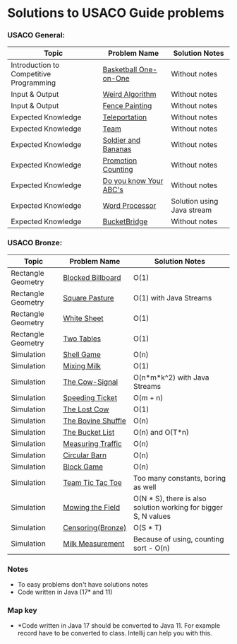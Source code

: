 # Solutions to USACO Guide problems

### USACO General:

| Topic                                   | Problem Name                       | Solution Notes             |
|-----------------------------------------|------------------------------------|----------------------------|
| Introduction to Competitive Programming | [Basketball One-on-One][BaskOoO]   | Without notes              |
| Input & Output                          | [Weird Algorithm][WeiAlg]          | Without notes              |
| Input & Output                          | [Fence Painting][FenceP]           | Without notes              |
| Expected Knowledge                      | [Teleportation][Telep]             | Without notes              |
| Expected Knowledge                      | [Team][TeamEx]                     | Without notes              |
| Expected Knowledge                      | [Soldier and Bananas][SoldierAB]   | Without notes              |
| Expected Knowledge                      | [Promotion Counting][PromC]        | Without notes              |
| Expected Knowledge                      | [Do you know Your ABC's][DoYKYABC] | Without notes              |
| Expected Knowledge                      | [Word Processor][WordPro]          | Solution using Java stream |
| Expected Knowledge                      | [BucketBridge][BucketB]            | Without notes              |

[BaskOoO]: src/general/BasketBallOneOnOne.java

[WeiAlg]: src/general/WeirdAlgorithm.java

[FenceP]: src/general/FencePainting.java

[FenceP]: src/general/FencePainting.java

[Telep]: src/general/Teleportation.java

[TeamEx]: src/general/Team.java

[SoldierAB]: src/general/SoldierAndBananas.java

[PromC]: src/general/PromotionCounting.java

[DoYKYABC]: src/general/DoYouKnowYourABCs.java

[WordPro]: src/general/WordProcessor.java

[BucketB]: src/general/BucketBridge.java

### USACO Bronze:

| Topic              | Problem Name                           | Solution Notes                                                  |
|--------------------|----------------------------------------|-----------------------------------------------------------------|
| Rectangle Geometry | [Blocked Billboard][BlockedB]          | O(1)                                                            |
| Rectangle Geometry | [Square Pasture][SquarePas]            | O(1) with Java Streams                                          |
| Rectangle Geometry | [White Sheet][WhiteSheet]              | O(1)                                                            |
| Rectangle Geometry | [Two Tables][TwoTables]                | O(1)                                                            |
| Simulation         | [Shell Game][ShellGame]                | O(n)                                                            |
| Simulation         | [Mixing Milk][MixingMilk]              | O(1)                                                            |
| Simulation         | [The Cow-Signal][TheCowSignal]         | O(n\*m\*k^2) with Java Streams                                  |
| Simulation         | [Speeding Ticket][SpeedingTicket]      | O(m + n)                                                        |
| Simulation         | [The Lost Cow][TheLostCow]             | O(1)                                                            |
| Simulation         | [The Bovine Shuffle][TheBovineShuffle] | O(n)                                                            |
| Simulation         | [The Bucket List][TheBucketList]       | O(n) and O(T*n)                                                 |
| Simulation         | [Measuring Traffic][MeasuringTraffic]  | O(n)                                                            |
| Simulation         | [Circular Barn][CircularBarn]          | O(n)                                                            |
| Simulation         | [Block Game][BlockGame]                | O(n)                                                            |
| Simulation         | [Team Tic Tac Toe][TeamTicTacToe]      | Too many constants, boring as well                              |
| Simulation         | [Mowing the Field][MowingTheField]     | O(N * S), there is also solution working for bigger S, N values |
| Simulation         | [Censoring(Bronze)][Censoring]         | O(S * T)                                                        |
| Simulation         | [Milk Measurement][MilkMeasurement]    | Because of using, counting sort - O(n)                          |

[BlockedB]: src/bronze/BlockedBillboard.java

[SquarePas]: src/bronze/SquarePasture.java

[WhiteSheet]: src/bronze/WhiteSheet.java

[TwoTables]: src/bronze/TwoTables.java

[ShellGame]: src/bronze/ShellGame.java

[MixingMilk]:src/bronze/MixingMilk.java

[TheCowSignal]:src/bronze/TheCowSignal.java

[SpeedingTicket]:src/bronze/SpeedingTicket.java

[TheLostCow]:src/bronze/TheLostCow.java

[TheBovineShuffle]:src/bronze/TheBovineShuffle.java

[TheBucketList]:src/bronze/TheBucketList.java

[MeasuringTraffic]:src/bronze/MeasuringTraffic.java

[CircularBarn]:src/bronze/CircularBarn.java

[BlockGame]:src/bronze/BlockGame.java

[TeamTicTacToe]:src/bronze/TeamTicTacToe.java

[MowingTheField]:src/bronze/MowingTheField.java

[Censoring]:src/bronze/Censoring.java

[MilkMeasurement]:src/bronze/MilkMeasurement.java

### Notes

* To easy problems don't have solutions notes
* Code written in Java (17* and 11)

### Map key

* \*Code written in Java 17 should be converted to Java 11. For example record have to be converted to class. Intellij
  can help you with this.
